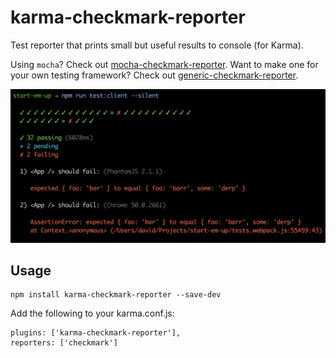 # karma-checkmark-reporter

Test reporter that prints small but useful results to console (for Karma).

Using `mocha`? Check out [mocha-checkmark-reporter](https://github.com/queicherius/mocha-checkmark-reporter). 
Want to make one for your own testing framework? Check out [generic-checkmark-reporter](https://github.com/queicherius/generic-checkmark-reporter).

![](screenshot.png)

## Usage

```
npm install karma-checkmark-reporter --save-dev
```

Add the following to your karma.conf.js:

```
plugins: ['karma-checkmark-reporter'],
reporters: ['checkmark']
```